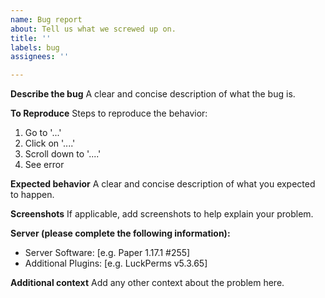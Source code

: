 ```yaml
---
name: Bug report
about: Tell us what we screwed up on.
title: ''
labels: bug
assignees: ''

---
```


**Describe the bug**
A clear and concise description of what the bug is.

**To Reproduce**
Steps to reproduce the behavior:
1. Go to '...'
2. Click on '....'
3. Scroll down to '....'
4. See error

**Expected behavior**
A clear and concise description of what you expected to happen.

**Screenshots**
If applicable, add screenshots to help explain your problem.

**Server (please complete the following information):**
 - Server Software: [e.g. Paper 1.17.1 #255]
 - Additional Plugins: [e.g. LuckPerms v5.3.65]

**Additional context**
Add any other context about the problem here.
